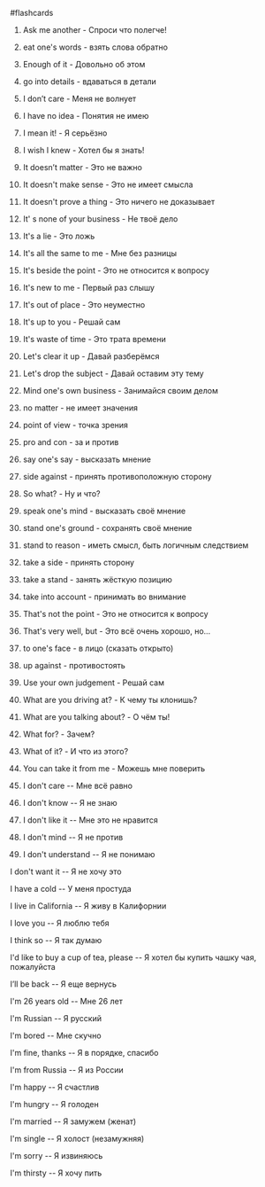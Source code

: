 #flashcards 

1. Ask me another - Спроси что полегче! 

2. eat one's words - взять слова обратно 

3. Enough of it - Довольно об этом  

4. go into details - вдаваться в детали  

5. I don’t care - Меня не волнует  

6. I have no idea - Понятия не имею 

7. I mean it! - Я серьёзно 

8. I wish I knew - Хотел бы я знать!

9. It doesn’t matter - Это не важно 

10. It doesn't make sense - Это не имеет смысла

11. It doesn't prove a thing - Это ничего не доказывает 

12. It' s none of your business - Не твоё дело  

13. It's a lie - Это ложь 

14. It's all the same to me - Мне без разницы 

15. It's beside the point - Это не относится к вопросу

16. It's new to me - Первый раз слышу 

17. It's out of place - Это неуместно 

18. It's up to you - Решай сам

19. It's waste of time - Это трата времени  

20. Let's clear it up - Давай разберёмся

21. Let's drop the subject - Давай оставим эту тему 

22. Mind one's own business - Занимайся своим делом

23. no matter - не имеет значения

24. point of view - точка зрения 

25. pro and con - за и против 

26. say one's say - высказать мнение

27. side against - принять противоположную сторону

28. So what? - Ну и что?  

30. speak one's mind - высказать своё мнение 

31. stand one's ground - сохранять своё мнение 

32. stand to reason - иметь смысл, быть логичным следствием  

33. take a side - принять сторону 

34. take a stand - занять жёсткую позицию 

35. take into account - принимать во внимание 

36. That's not the point - Это не относится к вопросу 

37. That's very well, but - Это всё очень хорошо, но… 

38. to one's face - в лицо (сказать открыто) 

39. up against - противостоять 

40. Use your own judgement - Решай сам 

41. What are you driving at? - К чему ты клонишь? 

42. What are you talking about? - О чём ты! 

43. What for? - Зачем?

44. What of it? - И что из этого? 
 
45. You can take it from me - Можешь мне поверить

46. I don't care -- Мне всё равно

47. I don't know -- Я не знаю

48. I don't like it -- Мне это не нравится

49. I don't mind -- Я не против

50. I don't understand -- Я не понимаю

I don't want it -- Я не хочу это

I have a cold -- У меня простуда

I live in California -- Я живу в Калифорнии

I love you -- Я люблю тебя

I think so -- Я так думаю

I'd like to buy a cup of tea, please -- Я хотел бы купить чашку чая, пожалуйста

I’ll be back -- Я еще вернусь

I'm 26 years old -- Мне 26 лет

I'm Russian -- Я русский

I'm bored -- Мне скучно

I'm fine, thanks -- Я в порядке, спасибо

I'm from Russia -- Я из России

I'm happy -- Я счастлив

I'm hungry -- Я голоден

I'm married -- Я замужем (женат)

I'm single -- Я холост (незамужняя)

I'm sorry -- Я извиняюсь

I'm thirsty -- Я хочу пить